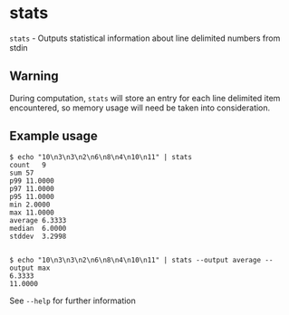 # stats

`stats` - Outputs statistical information about line delimited numbers from stdin

## Warning

During computation, `stats` will store an entry for each line delimited item encountered, so memory usage will need be taken into consideration.

## Example usage

    $ echo "10\n3\n3\n2\n6\n8\n4\n10\n11" | stats
    count   9
    sum 57
    p99 11.0000
    p97 11.0000
    p95 11.0000
    min 2.0000
    max 11.0000
    average 6.3333
    median  6.0000
    stddev  3.2998


    $ echo "10\n3\n3\n2\n6\n8\n4\n10\n11" | stats --output average --output max
    6.3333  
    11.0000

See `--help` for further information
